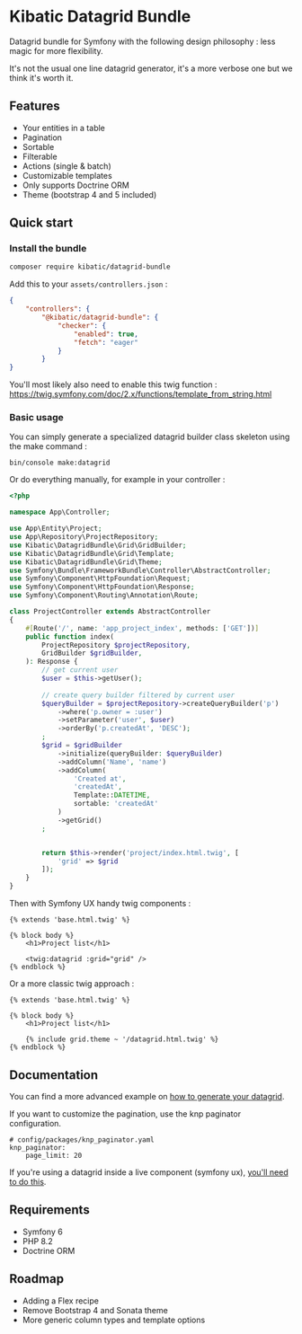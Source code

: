 Kibatic Datagrid Bundle
=======================

Datagrid bundle for Symfony with the following design philosophy : less magic for more flexibility.

It's not the usual one line datagrid generator, it's a more verbose one but we think it's worth it.

Features
--------

- Your entities in a table
- Pagination
- Sortable
- Filterable
- Actions (single & batch)
- Customizable templates
- Only supports Doctrine ORM
- Theme (bootstrap 4 and 5 included)


Quick start
-----------

### Install the bundle

```bash
composer require kibatic/datagrid-bundle
```

Add this to your `assets/controllers.json` :

```json
{
    "controllers": {
        "@kibatic/datagrid-bundle": {
            "checker": {
                "enabled": true,
                "fetch": "eager"
            }
        }
}
```

You'll most likely also need to enable this twig function : https://twig.symfony.com/doc/2.x/functions/template_from_string.html

### Basic usage

You can simply generate a specialized datagrid builder class skeleton using the make command :

```
bin/console make:datagrid
```

Or do everything manually, for example in your controller :

```php
<?php

namespace App\Controller;

use App\Entity\Project;
use App\Repository\ProjectRepository;
use Kibatic\DatagridBundle\Grid\GridBuilder;
use Kibatic\DatagridBundle\Grid\Template;
use Kibatic\DatagridBundle\Grid\Theme;
use Symfony\Bundle\FrameworkBundle\Controller\AbstractController;
use Symfony\Component\HttpFoundation\Request;
use Symfony\Component\HttpFoundation\Response;
use Symfony\Component\Routing\Annotation\Route;

class ProjectController extends AbstractController
{
    #[Route('/', name: 'app_project_index', methods: ['GET'])]
    public function index(
        ProjectRepository $projectRepository,
        GridBuilder $gridBuilder,
    ): Response {
        // get current user
        $user = $this->getUser();
        
        // create query builder filtered by current user
        $queryBuilder = $projectRepository->createQueryBuilder('p')
            ->where('p.owner = :user')
            ->setParameter('user', $user)
            ->orderBy('p.createdAt', 'DESC');
        ;
        $grid = $gridBuilder
            ->initialize(queryBuilder: $queryBuilder)
            ->addColumn('Name', 'name')
            ->addColumn(
                'Created at',
                'createdAt',
                Template::DATETIME,
                sortable: 'createdAt'
            )
            ->getGrid()
        ;


        return $this->render('project/index.html.twig', [
            'grid' => $grid
        ]);
    }
}
```

Then with Symfony UX handy twig components :

```twig
{% extends 'base.html.twig' %}

{% block body %}
    <h1>Project list</h1>

    <twig:datagrid :grid="grid" />
{% endblock %}
```


Or a more classic twig approach :

```twig
{% extends 'base.html.twig' %}

{% block body %}
    <h1>Project list</h1>

    {% include grid.theme ~ '/datagrid.html.twig' %}
{% endblock %}
```


Documentation
-------------

You can find a more advanced example on [how to generate your datagrid](docs/advanced-example.md).

If you want to customize the pagination, use the knp paginator configuration.

```
# config/packages/knp_paginator.yaml
knp_paginator:
    page_limit: 20   
```

If you're using a datagrid inside a live component (symfony ux), [you'll need to do this](docs/advanced-example.md).

Requirements
------------

- Symfony 6
- PHP 8.2
- Doctrine ORM

Roadmap
-------

- Adding a Flex recipe
- Remove Bootstrap 4 and Sonata theme
- More generic column types and template options
